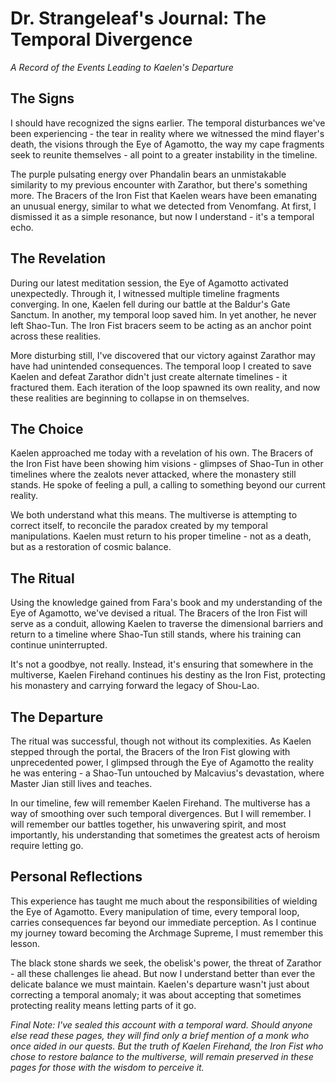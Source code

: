 # Dr. Strangeleaf's Journal: The Temporal Divergence
*A Record of the Events Leading to Kaelen's Departure*

## The Signs

I should have recognized the signs earlier. The temporal disturbances we've been experiencing - the tear in reality where we witnessed the mind flayer's death, the visions through the Eye of Agamotto, the way my cape fragments seek to reunite themselves - all point to a greater instability in the timeline.

The purple pulsating energy over Phandalin bears an unmistakable similarity to my previous encounter with Zarathor, but there's something more. The Bracers of the Iron Fist that Kaelen wears have been emanating an unusual energy, similar to what we detected from Venomfang. At first, I dismissed it as a simple resonance, but now I understand - it's a temporal echo.

## The Revelation

During our latest meditation session, the Eye of Agamotto activated unexpectedly. Through it, I witnessed multiple timeline fragments converging. In one, Kaelen fell during our battle at the Baldur's Gate Sanctum. In another, my temporal loop saved him. In yet another, he never left Shao-Tun. The Iron Fist bracers seem to be acting as an anchor point across these realities.

More disturbing still, I've discovered that our victory against Zarathor may have had unintended consequences. The temporal loop I created to save Kaelen and defeat Zarathor didn't just create alternate timelines - it fractured them. Each iteration of the loop spawned its own reality, and now these realities are beginning to collapse in on themselves.

## The Choice

Kaelen approached me today with a revelation of his own. The Bracers of the Iron Fist have been showing him visions - glimpses of Shao-Tun in other timelines where the zealots never attacked, where the monastery still stands. He spoke of feeling a pull, a calling to something beyond our current reality.

We both understand what this means. The multiverse is attempting to correct itself, to reconcile the paradox created by my temporal manipulations. Kaelen must return to his proper timeline - not as a death, but as a restoration of cosmic balance.

## The Ritual

Using the knowledge gained from Fara's book and my understanding of the Eye of Agamotto, we've devised a ritual. The Bracers of the Iron Fist will serve as a conduit, allowing Kaelen to traverse the dimensional barriers and return to a timeline where Shao-Tun still stands, where his training can continue uninterrupted.

It's not a goodbye, not really. Instead, it's ensuring that somewhere in the multiverse, Kaelen Firehand continues his destiny as the Iron Fist, protecting his monastery and carrying forward the legacy of Shou-Lao.

## The Departure

The ritual was successful, though not without its complexities. As Kaelen stepped through the portal, the Bracers of the Iron Fist glowing with unprecedented power, I glimpsed through the Eye of Agamotto the reality he was entering - a Shao-Tun untouched by Malcavius's devastation, where Master Jian still lives and teaches.

In our timeline, few will remember Kaelen Firehand. The multiverse has a way of smoothing over such temporal divergences. But I will remember. I will remember our battles together, his unwavering spirit, and most importantly, his understanding that sometimes the greatest acts of heroism require letting go.

## Personal Reflections

This experience has taught me much about the responsibilities of wielding the Eye of Agamotto. Every manipulation of time, every temporal loop, carries consequences far beyond our immediate perception. As I continue my journey toward becoming the Archmage Supreme, I must remember this lesson.

The black stone shards we seek, the obelisk's power, the threat of Zarathor - all these challenges lie ahead. But now I understand better than ever the delicate balance we must maintain. Kaelen's departure wasn't just about correcting a temporal anomaly; it was about accepting that sometimes protecting reality means letting parts of it go.

*Final Note: I've sealed this account with a temporal ward. Should anyone else read these pages, they will find only a brief mention of a monk who once aided in our quests. But the truth of Kaelen Firehand, the Iron Fist who chose to restore balance to the multiverse, will remain preserved in these pages for those with the wisdom to perceive it.*
